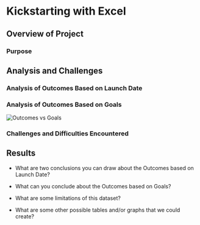 
# Kickstarting with Excel

## Overview of Project

### Purpose

## Analysis and Challenges

### Analysis of Outcomes Based on Launch Date

### Analysis of Outcomes Based on Goals
![Outcomes vs Goals](/Outcomes_VS_Goals.png)

### Challenges and Difficulties Encountered

## Results

- What are two conclusions you can draw about the Outcomes based on Launch Date?

- What can you conclude about the Outcomes based on Goals?

- What are some limitations of this dataset?

- What are some other possible tables and/or graphs that we could create?
